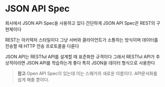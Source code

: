 # JSON API Spec

회사에서 JSON API Spec을 사용하고 있다
간단하게 JSON API Spec은 REST의 구현체이다

REST는 아키텍처 스타일이다
그냥 서버와 클라이언트가 소통하는 방식이며 
데이터를 전송할 때 HTTP 전송 프로토콜을 다룬다

JSON API는 RESTful API를 설계할 때 표준화한 규격이다
그래서 RESTful API가 추상적이라면 JSON API를 학습하는게 좋다
특히 JSON을 데이터 형식으로 사용한다

> **참고**
> Open API Spec이 있는데 이는 스웨거의 새로운 이름이다. 
> API문서화를 쉽게 해줄 뿐이다.
